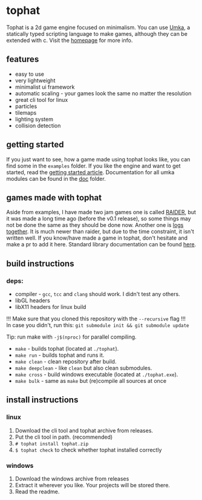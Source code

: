 # tophat

Tophat is a 2d game engine focused on minimalism. You can use [Umka](https://github.com/vtereshkov/umka-lang), a statically typed scripting language to make games, although they can be extended with c.
Visit the [homepage](https://marekmaskarinec.github.io/tophat.html) for more info.

## features

- easy to use
- very lightweight
- minimalist ui framework
- automatic scaling - your games look the same no matter the resolution
- great cli tool for linux
- particles
- tilemaps
- lighting system
- collision detection

## getting started

If you just want to see, how a game made using tophat looks like, you can find some in the `examples` folder.
If you like the engine and want to get started, read the [getting started article](https://github.com/marekmaskarinec/tophat/tree/main/doc/getting-started.md).
Documentation for all umka modules can be found in the [doc](https://github.com/marekmaskarinec/tophat/tree/main/doc) folder.

## games made with tophat

Aside from examples, I have made two jam games one is called [RAIDER](https://maskarinec.itch.io/RAIDER), but it was made a long time ago (before the v0.1 release), so some things
may not be done the same as they should be done now. Another one is [logs together](https://maskarinec.itch.io/logs-together). It is much newer than raider, but due
to the time constraint, it isn't written well.
If you know/have made a game in tophat, don't hesitate and make a pr to add it here.
Standard library documentation can be found [here](https://marekmaskarinec.github.io/thdocs/index.html).

## build instructions

### deps:
  - compiler - `gcc`, `tcc` and `clang` should work. I didn't test any others.
  - libGL headers
  - libX11 headers for linux build
 
!!! Make sure that you cloned this repository with the `--recursive` flag !!!  
In case you didn't, run this: `git submodule init && git submodule update`  
  
Tip: run make with `-j$(nproc)` for parallel compiling.

- `make` - builds tophat (located at `./tophat`).
- `make run` - builds tophat and runs it.
- `make clean` - clean repository after build.
- `make deepclean` - like `clean` but also clean submodules.
- `make cross` - build windows executable (located at `./tophat.exe`).
- `make bulk` - same as `make` but (re)compile all sources at once

## install instructions

### linux

1. Download the cli tool and tophat archive from releases.
2. Put the cli tool in path. (recommended)
3. `# tophat install tophat.zip`
4. `$ tophat check` to check whether tophat installed correctly

### windows

1. Download the windows archive from releases
2. Extract it wherever you like. Your projects will be stored there.
3. Read the readme.
